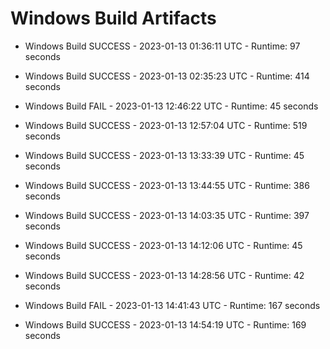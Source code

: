 # Windows Build Artifacts

* Windows Build SUCCESS - 2023-01-13 01:36:11 UTC - Runtime: 97 seconds

* Windows Build SUCCESS - 2023-01-13 02:35:23 UTC - Runtime: 414 seconds

* Windows Build FAIL - 2023-01-13 12:46:22 UTC - Runtime: 45 seconds

* Windows Build SUCCESS - 2023-01-13 12:57:04 UTC - Runtime: 519 seconds

* Windows Build SUCCESS - 2023-01-13 13:33:39 UTC - Runtime: 45 seconds

* Windows Build SUCCESS - 2023-01-13 13:44:55 UTC - Runtime: 386 seconds

* Windows Build SUCCESS - 2023-01-13 14:03:35 UTC - Runtime: 397 seconds

* Windows Build SUCCESS - 2023-01-13 14:12:06 UTC - Runtime: 45 seconds

* Windows Build SUCCESS - 2023-01-13 14:28:56 UTC - Runtime: 42 seconds

* Windows Build FAIL - 2023-01-13 14:41:43 UTC - Runtime: 167 seconds

* Windows Build SUCCESS - 2023-01-13 14:54:19 UTC - Runtime: 169 seconds
